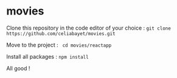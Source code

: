# movies

Clone this repository in the code editor of your choice : 
``` git clone https://github.com/celiabayet/movies.git ```

Move to the project : 
``` cd movies/reactapp```

Install all packages : 
``` npm install ```

All good !